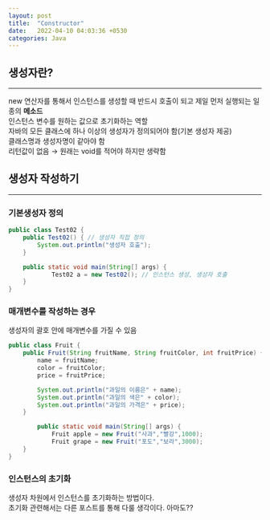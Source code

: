 ```yaml
---
layout: post
title:  "Constructor"
date:   2022-04-10 04:03:36 +0530
categories: Java
---
```


## 생성자란?
***

new 연산자를 통해서 인스턴스를 생성할 때 반드시 호출이 되고 제일 먼저 실행되는 일종의 **메소드**  
인스턴스 변수를 원하는 값으로 초기화하는 역할  
자바의 모든 클래스에 하나 이상의 생성자가 정의되어야 함(기본 생성자 제공)  
클래스명과 생성자명이 같아야 함  
리턴값이 없음 → 원래는 void를 적어야 하지만 생략함  

## 생성자 작성하기
***
### 기본생성자 정의
```java
public class Test02 {
	public Test02() { // 생성자 직접 정의
		System.out.println("생성자 호출");
	}

	public static void main(String[] args) {
			Test02 a = new Test02(); // 인스턴스 생성, 생성자 호출
	}
}
```

### 매개변수를 작성하는 경우
생성자의 괄호 안에 매개변수를 가질 수 있음

```java
public class Fruit {
	public Fruit(String fruitName, String fruitColor, int fruitPrice) {
		name = fruitName;
		color = fruitColor;
		price = fruitPrice;

		System.out.println("과일의 이름은" + name);
		System.out.println("과일의 색은" + color);
		System.out.println("과일의 가격은" + price);
	}

		public static void main(String[] args) {
			Fruit apple = new Fruit("사과","빨강",1000);
			Fruit grape = new Fruit("포도","보라",3000);
	}	
}
```

### 인스턴스의 초기화
생성자 차원에서 인스턴스를 초기화하는 방법이다.  
초기화 관련해서는 다른 포스트를 통해 다룰 생각이다. 아마도??





		